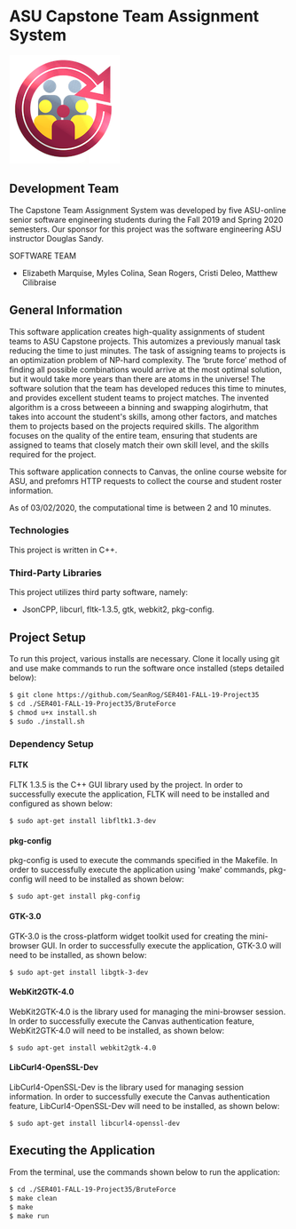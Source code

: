 # ASU Capstone Team Assignment System

![Capstone Teams Logo](./Images/CapstoneTeams3.png)

## Development Team

The Capstone Team Assignment System was developed by five ASU-online senior 
software engineering students during the Fall 2019 and Spring 2020 semesters. 
Our sponsor for this project was the software engineering ASU instructor Douglas 
Sandy.

SOFTWARE TEAM 
* Elizabeth Marquise, Myles Colina, Sean Rogers, Cristi Deleo, Matthew Cilibraise
## General Information

This software application creates high-quality assignments of student teams to 
ASU Capstone projects. This automizes a previously manual task reducing the time 
to just minutes. The task of assigning teams to projects is an optimization 
problem of NP-hard complexity. The ‘brute force’ method of finding all possible 
combinations would arrive at the most optimal solution, but it would take more 
years than there are atoms in the universe! The software solution that the team 
has developed reduces this time to minutes, and provides excellent student teams 
to project matches. The invented algorithm is a cross betweeen a binning and 
swapping alogirhutm, that takes into account the student's skills, among other 
factors, and matches them to projects based on the projects required skills. 
The algorithm focuses on the quality of the entire team, ensuring that students 
are assigned to teams that closely match their own skill level, and the skills 
required for the project.

This software application connects to Canvas, the online course website for ASU, 
and prefomrs HTTP requests to collect the course and student roster information.

As of 03/02/2020, the computational time is between 2 and 10 minutes.

### Technologies
This project is written in C++.

### Third-Party Libraries
This project utilizes third party software, namely: 
* JsonCPP, libcurl, fltk-1.3.5, gtk, webkit2, pkg-config.

## Project Setup
To run this project, various installs are necessary.
Clone it locally using git and use make commands to run the software once 
installed (steps detailed below):
```
$ git clone https://github.com/SeanRog/SER401-FALL-19-Project35
$ cd ./SER401-FALL-19-Project35/BruteForce
$ chmod u+x install.sh
$ sudo ./install.sh
```

### Dependency Setup
#### FLTK
FLTK 1.3.5 is the C++ GUI library used by the project.  In order to successfully
execute the application, FLTK will need to be installed and configured as
shown below:
```
$ sudo apt-get install libfltk1.3-dev
```

#### pkg-config
pkg-config is used to execute the commands specified in the Makefile.  In order 
to successfully execute the application using 'make' commands, pkg-config will 
need to be installed as shown below:
```
$ sudo apt-get install pkg-config
```

#### GTK-3.0
GTK-3.0 is the cross-platform widget toolkit used for creating the mini-browser
GUI.  In order to successfully execute the application, GTK-3.0 will need to be
installed, as shown below:
```
$ sudo apt-get install libgtk-3-dev
```

#### WebKit2GTK-4.0
WebKit2GTK-4.0 is the library used for managing the mini-browser session.  In 
order to successfully execute the Canvas authentication feature, WebKit2GTK-4.0 
will need to be installed, as shown below:
```
$ sudo apt-get install webkit2gtk-4.0
```

#### LibCurl4-OpenSSL-Dev
LibCurl4-OpenSSL-Dev is the library used for managing session information.  In 
order to successfully execute the Canvas authentication feature, 
LibCurl4-OpenSSL-Dev will need to be installed, as shown below:
```
$ sudo apt-get install libcurl4-openssl-dev
```

## Executing the Application
From the terminal, use the commands shown below to run the application:
```
$ cd ./SER401-FALL-19-Project35/BruteForce
$ make clean
$ make
$ make run
```